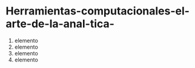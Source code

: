 # Herramientas-computacionales-el-arte-de-la-anal-tica-

1. elemento
2. elemento
3. elemento
4. elemento